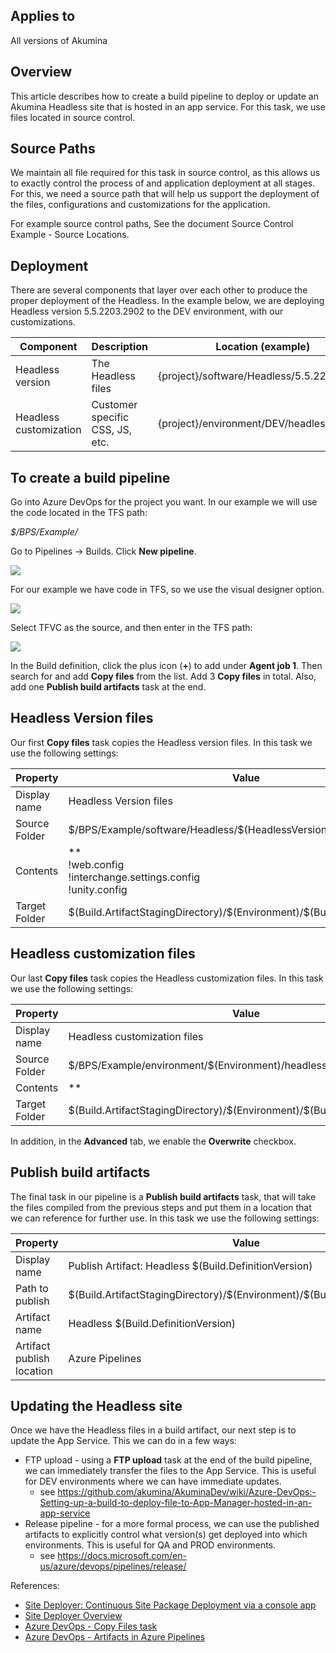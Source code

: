 ## Applies to
All versions of Akumina

## Overview
This article describes how to create a build pipeline to deploy or update an Akumina Headless site that is hosted in an app service. For this task, we use files located in source control.

## Source Paths
We maintain all file required for this task in source control, as this allows us to exactly control the process of  and application deployment at all stages. For this, we need a source path that will help us support the deployment of the files, configurations and customizations for the application.

For example source control paths, See the document Source Control Example - Source Locations.

## Deployment
There are several components that layer over each other to produce the proper deployment of the Headless. In the example below, we are deploying Headless version 5.5.2203.2902 to the DEV environment, with our customizations.

| Component | Description | Location (example) |
| -- | -- | -- |
| Headless version | The Headless files | {project}/software/Headless/5.5.2203.2902 |
| Headless customization | Customer specific CSS, JS, etc. | {project}/environment/DEV/headless |

## To create a build pipeline
Go into Azure DevOps for the project you want. In our example we will use the code located in the TFS path:

_$/BPS/Example/_

Go to Pipelines -> Builds. Click **New pipeline**.

![](https://akuminadownloads.blob.core.windows.net/wiki/training/images/azuredevops/1.png)

For our example we have code in TFS, so we use the visual designer option.

![](https://akuminadownloads.blob.core.windows.net/wiki/training/images/azuredevops/2.png)

Select TFVC as the source, and then enter in the TFS path:

![](https://akuminadownloads.blob.core.windows.net/wiki/training/images/azuredevops/3.png)

In the Build definition, click the plus icon (**+**) to add under **Agent job 1**. Then search for  and add **Copy files** from the list. Add 3 **Copy files** in total. Also, add one **Publish build artifacts** task at the end.

## Headless Version files
Our first **Copy files** task copies the Headless version files. In this task we use the following settings:

| Property | Value |
| ------------- |---------------------|
| Display name | Headless Version files |
| Source Folder | \$/BPS/Example/software/Headless/\$(HeadlessVersion) |
| Contents | **<br/>!web.config<br/>!interchange.settings.config<br/>!unity.config |
| Target Folder | \$(Build.ArtifactStagingDirectory)/\$(Environment)/\$(Build.DefinitionVersion) |

## Headless customization files
Our last **Copy files** task copies the Headless customization files. In this task we use the following settings:

| Property | Value |
| ------------- |---------------------|
| Display name | Headless customization files |
| Source Folder | \$/BPS/Example/environment/\$(Environment)/headless |
| Contents | ** |
| Target Folder | \$(Build.ArtifactStagingDirectory)/\$(Environment)/\$(Build.DefinitionVersion) |

In addition, in the **Advanced** tab, we enable the **Overwrite** checkbox.

## Publish build artifacts
The final task in our pipeline is a **Publish build artifacts** task, that will take the files compiled from the previous steps and put them in a location that we can reference for further use. In this task we use the following settings:

| Property | Value |
| ------------- |---------------------|
| Display name | Publish Artifact: Headless \$(Build.DefinitionVersion) |
| Path to publish | \$(Build.ArtifactStagingDirectory)/\$(Environment)/\$(Build.DefinitionVersion) |
| Artifact name | Headless \$(Build.DefinitionVersion) |
| Artifact publish location | Azure Pipelines |

## Updating the Headless site
Once we have the Headless files in a build artifact, our next step is to update the App Service.  This we can do in a few ways:
* FTP upload - using a **FTP upload** task at the end of the build pipeline, we can immediately transfer the files to the App Service. This is useful for DEV environments where we can have immediate updates.
  * see https://github.com/akumina/AkuminaDev/wiki/Azure-DevOps:-Setting-up-a-build-to-deploy-file-to-App-Manager-hosted-in-an-app-service
* Release pipeline - for a more formal process, we can use the published artifacts to explicitly control what version(s) get deployed into which environments. This is useful for QA and PROD environments.
  * see https://docs.microsoft.com/en-us/azure/devops/pipelines/release/

References:
* [Site Deployer: Continuous Site Package Deployment via a console app](https://github.com/akumina/AkuminaTraining/wiki/Site-Deployer:-Continuous-Site-Package-Deployment-via-a-console-app)
* [Site Deployer Overview](https://akumina.github.io/docs/Site-Deployer-Overview)
* [Azure DevOps - Copy Files task](https://docs.microsoft.com/en-us/azure/devops/pipelines/tasks/utility/copy-files)
* [Azure DevOps - Artifacts in Azure Pipelines](https://docs.microsoft.com/en-us/azure/devops/pipelines/artifacts/build-artifacts)
